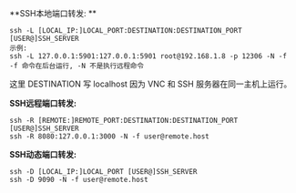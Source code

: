 **SSH本地端口转发: **

```shell
ssh -L [LOCAL_IP:]LOCAL_PORT:DESTINATION:DESTINATION_PORT [USER@]SSH_SERVER
示例:
ssh -L 127.0.0.1:5901:127.0.0.1:5901 root@192.168.1.8 -p 12306 -N -f
-f 命令在后台运行, -N 不是执行远程命令
```

这里 DESTINATION 写 localhost 因为 VNC 和 SSH 服务器在同一主机上运行。

**SSH远程端口转发:**

```shell
ssh -R [REMOTE:]REMOTE_PORT:DESTINATION:DESTINATION_PORT [USER@]SSH_SERVER
ssh -R 8080:127.0.0.1:3000 -N -f user@remote.host
```

**SSH动态端口转发:**

```shell
ssh -D [LOCAL_IP:]LOCAL_PORT [USER@]SSH_SERVER
ssh -D 9090 -N -f user@remote.host
```

